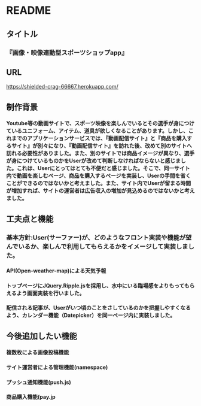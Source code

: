 # README

## タイトル
### 『画像・映像連動型スポーツショップapp』
 
## URL
https://shielded-crag-66667.herokuapp.com/

## 制作背景
#### Youtube等の動画サイトで、スポーツ映像を楽しんでいるとその選手が身につけているユニフォーム、アイテム、道具が欲しくなることがあります。しかし、これまでのアプリケーションサービスでは、『動画配信サイト』と『商品を購入するサイト』が別々になり、『動画配信サイト』を訪れた後、改めて別のサイトへ訪れる必要性がありました。また、別のサイトでは商品イメージが異なり、選手が身につけているものかをUserが改めて判断しなければならないと感じました。これは、Userにとってはとても不便だと感じました。そこで、同一サイト内で動画を楽しむページ、商品を購入するページを実装し、Userの手間を省くことができるのではないかと考えました。また、サイト内でUserが留まる時間が増加すれば、サイトの運営者は広告収入の増加が見込めるのではないかと考えました。
  
## 工夫点と機能
### 基本方針:User(サーファー)が、どのようなフロント実装や機能が望んでいるか、楽しんで利用してもらえるかをイメージして実装しました。
#### API(Open-weather-map)による天気予報
#### トップページにJQuery.Ripple.jsを採用し、水中にいる臨場感をよりもってもらえるよう画面実装を行いました。
#### 配信される記事が、Userがいつ頃のことをさしているのかを把握しやすくなるよう、カレンダー機能（Datepicker）を同一ページ内に実装しました。

## 今後追加したい機能
#### 複数枚による画像投稿機能
#### サイト運営者による管理機能(namespace)
#### プッシュ通知機能(push.js)
#### 商品購入機能(pay.jp
